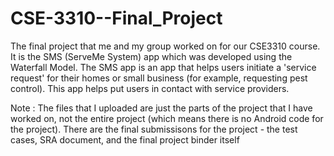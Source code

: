 # CSE-3310--Final_Project
The final project that me and my group worked on for our CSE3310 course. It is the SMS (ServeMe System) app which was developed using the Waterfall Model. The SMS app is an app that helps users initiate a 'service request' for their homes or small business (for example, requesting pest control). This app helps put users in contact with service providers. 

Note : The files that I uploaded are just the parts of the project that I have worked on, not the entire project (which means there is no Android code for the project). There are the final submissisons for the project - the test cases, SRA document, and the final project binder itself
